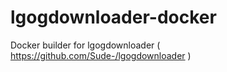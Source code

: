 # lgogdownloader-docker
Docker builder for lgogdownloader ( https://github.com/Sude-/lgogdownloader )
